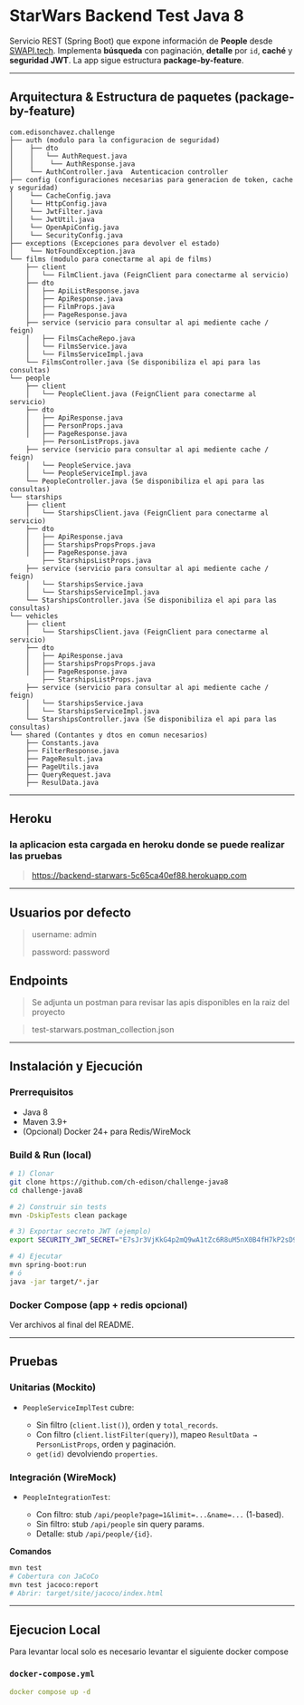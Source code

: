 # StarWars Backend Test Java 8

Servicio REST (Spring Boot) que expone información de **People** desde [SWAPI.tech](https://www.swapi.tech/documentation#people). Implementa **búsqueda** con paginación, **detalle** por `id`, **caché** y **seguridad JWT**. La app sigue estructura **package-by-feature**.

---

## Arquitectura & Estructura de paquetes (package-by-feature)

```
com.edisonchavez.challenge
├── auth (modulo para la configuracion de seguridad)
│    ├── dto
│    │   └── AuthRequest.java
│    │    └── AuthResponse.java
│    └── AuthController.java  Autenticacion controller
├── config (configuraciones necesarias para generacion de token, cache y seguridad)
│    └── CacheConfig.java
│    └── HttpConfig.java
│    └── JwtFilter.java
│    └── JwtUtil.java
│    └── OpenApiConfig.java
│    └── SecurityConfig.java
├── exceptions (Excepciones para devolver el estado)
│    └── NotFoundException.java
└── films (modulo para conectarme al api de films)
    ├── client
    │   └── FilmClient.java (FeignClient para conectarme al servicio)
    ├── dto
    │   ├── ApiListResponse.java
    │   ├── ApiResponse.java
    │   ├── FilmProps.java
    │   ├── PageResponse.java
    ├── service (servicio para consultar al api mediente cache / feign)
    │   ├── FilmsCacheRepo.java
    │   └── FilmsService.java
    │   └── FilmsServiceImpl.java
    └── FilmsController.java (Se disponibiliza el api para las consultas)
└── people
    ├── client
    │   └── PeopleClient.java (FeignClient para conectarme al servicio)
    ├── dto
    │   ├── ApiResponse.java
    │   ├── PersonProps.java
    │   ├── PageResponse.java
        ├── PersonListProps.java
    ├── service (servicio para consultar al api mediente cache / feign)
    │   └── PeopleService.java
    │   └── PeopleServiceImpl.java
    └── PeopleController.java (Se disponibiliza el api para las consultas)
└── starships
    ├── client
    │   └── StarshipsClient.java (FeignClient para conectarme al servicio)
    ├── dto
    │   ├── ApiResponse.java
    │   ├── StarshipsPropsProps.java
    │   ├── PageResponse.java
        ├── StarshipsListProps.java
    ├── service (servicio para consultar al api mediente cache / feign)
    │   └── StarshipsService.java
    │   └── StarshipsServiceImpl.java
    └── StarshipsController.java (Se disponibiliza el api para las consultas)
└── vehicles
    ├── client
    │   └── StarshipsClient.java (FeignClient para conectarme al servicio)
    ├── dto
    │   ├── ApiResponse.java
    │   ├── StarshipsPropsProps.java
    │   ├── PageResponse.java
        ├── StarshipsListProps.java
    ├── service (servicio para consultar al api mediente cache / feign)
    │   └── StarshipsService.java
    │   └── StarshipsServiceImpl.java
    └── StarshipsController.java (Se disponibiliza el api para las consultas)
└── shared (Contantes y dtos en comun necesarios)
    ├── Constants.java
    ├── FilterResponse.java
    ├── PageResult.java
    ├── PageUtils.java
    ├── QueryRequest.java
    ├── ResulData.java

```

---

## Heroku
### la aplicacion esta cargada en heroku donde se puede realizar las pruebas
> https://backend-starwars-5c65ca40ef88.herokuapp.com

---
## Usuarios por defecto

> username: admin
> 
> password: password


## Endpoints

> Se adjunta un postman para revisar las apis disponibles en la raiz del proyecto

> test-starwars.postman_collection.json

---

## Instalación y Ejecución

### Prerrequisitos

* Java 8
* Maven 3.9+
* (Opcional) Docker 24+ para Redis/WireMock

### Build & Run (local)

```bash
# 1) Clonar
git clone https://github.com/ch-edison/challenge-java8
cd challenge-java8

# 2) Construir sin tests
mvn -DskipTests clean package

# 3) Exportar secreto JWT (ejemplo)
export SECURITY_JWT_SECRET="E7sJr3VjKkG4p2mQ9wA1tZc6R8uM5nX0B4fH7kP2sD9yL3eT6qW8rY1uI3oP6aZ"

# 4) Ejecutar
mvn spring-boot:run
# ó
java -jar target/*.jar
```

### Docker Compose (app + redis opcional)

Ver archivos al final del README.

---

## Pruebas

### Unitarias (Mockito)

* `PeopleServiceImplTest` cubre:

    * Sin filtro (`client.list()`), orden y `total_records`.
    * Con filtro (`client.listFilter(query)`), mapeo `ResultData → PersonListProps`, orden y paginación.
    * `get(id)` devolviendo `properties`.

### Integración (WireMock)

* `PeopleIntegrationTest`:

    * Con filtro: stub `/api/people?page=1&limit=...&name=...` (1-based).
    * Sin filtro: stub `/api/people` sin query params.
    * Detalle: stub `/api/people/{id}`.

**Comandos**

```bash
mvn test
# Cobertura con JaCoCo
mvn test jacoco:report
# Abrir: target/site/jacoco/index.html
```

---

## Ejecucion Local

Para levantar local solo es necesario levantar el siguiente docker compose
### `docker-compose.yml`

```yaml
docker compose up -d
```
